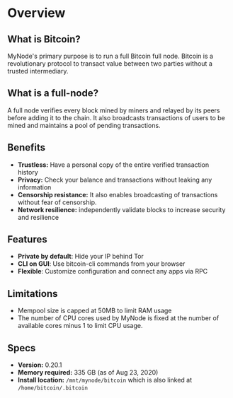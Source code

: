 # Overview

## What is Bitcoin?
MyNode's primary purpose is to run a full Bitcoin full node. Bitcoin is a revolutionary protocol to transact value between two parties without a trusted intermediary.

## What is a full-node?
A full node verifies every block mined by miners and relayed by its peers before adding it to the chain. It also broadcasts transactions of users to be mined and maintains a pool of pending transactions.

## Benefits
- **Trustless:** Have a personal copy of the entire verified transaction history
- **Privacy:** Check your balance and transactions without leaking any information
- **Censorship resistance:** It also enables broadcasting of transactions without fear of censorship.
- **Network resilience:** independently validate blocks to increase security and resilience


## Features
- **Private by default**: Hide your IP behind Tor
- **CLI on GUI**: Use bitcoin-cli commands from your browser
- **Flexible**: Customize configuration and connect any apps via RPC
<!-- - It is flexible enough to add and connect custom apps via RPC -->
<!-- - Private: The Tor network doesn't expose your IP address to the public -->
<!-- - The CLI is accessible through the browser which enables non-linux users in learning the basic commands of bitcoin-cli and bitcoind. -->

## Limitations
- Mempool size is capped at 50MB to limit RAM usage
- The number of CPU cores used by MyNode is fixed at the number of available cores minus 1 to limit CPU usage.

## Specs
- **Version:** 0.20.1
- **Memory required:** 335 GB (as of Aug 23, 2020)
- **Install location:** `/mnt/mynode/bitcoin` which is also linked at `/home/bitcoin/.bitcoin`

<!-- While setting up myNode, the user have three options: -->
<!-- - IBD: (initial blockchain download) download the blockchain from scratch. -->
<!-- ProTip: IBD can be sped up by increasing number of threads in bitcoin CLI. -->
<!-- - QuickSync: the default option to download a torrent from mynodebtc.com -->
<!-- and other myNode users -->
<!-- - Copy the blockchain from an existing source -->
<!-- ## Connected apps
- All other apps are connected to Bitcoin via RPC
  - Lightning and several wallets
  - Electrum server
  - Explorer
  - Mempool viewer
  - Multisig wallets
  - Samourai apps
  - BTCPay server -->
<!-- - By default, bitcoin uses Tor network to find peers, so the user doesn't have
to open the 8333 port for myNode -->
